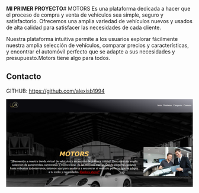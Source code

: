 

**MI PRIMER PROYECTO**# MOTORS
Es una plataforma dedicada a hacer que el proceso de compra y venta de vehículos sea simple, seguro y satisfactorio. Ofrecemos una amplia variedad de vehículos nuevos y usados de alta calidad para satisfacer las necesidades de cada cliente.

Nuestra plataforma intuitiva permite a los usuarios explorar fácilmente nuestra amplia selección de vehículos, comparar precios y características, y encontrar el automóvil perfecto que se adapte a sus necesidades y presupuesto.Motors tiene algo para todos.

## Contacto
GITHUB: https://github.com/alexisb1994



![Captura de pantalla](./assets/img/Captura.PNG)